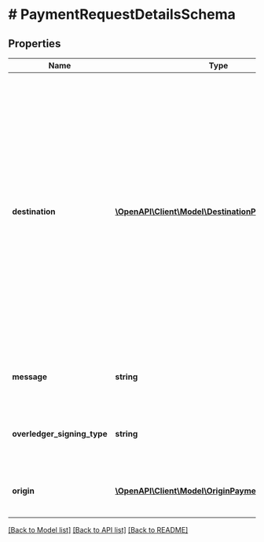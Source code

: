 # # PaymentRequestDetailsSchema

## Properties

Name | Type | Description | Notes
------------ | ------------- | ------------- | -------------
**destination** | [**\OpenAPI\Client\Model\DestinationPaymentSchema[]**](DestinationPaymentSchema.md) | List of the recipients of this transaction.  **Warning:** Bitcoin transaction fees will be deducted from the last destination provided in the transaction payment request. If the last destination payment value is not enough to cover the fees, your Bitcoin payment transaction will fail |
**message** | **string** | Any text-based element of the data payload | [optional]
**overledger_signing_type** | **string** | The method of signing used to submit the transaction | [optional]
**origin** | [**\OpenAPI\Client\Model\OriginPaymentSchema[]**](OriginPaymentSchema.md) | List of where this transaction is coming from |

[[Back to Model list]](../../README.md#models) [[Back to API list]](../../README.md#endpoints) [[Back to README]](../../README.md)

